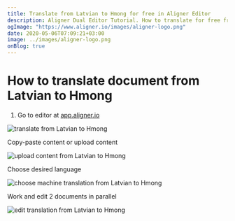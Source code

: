 ```yaml
---
title: Translate from Latvian to Hmong for free in Aligner Editor
description: Aligner Dual Editor Tutorial. How to translate for free from Latvian to Hmong. Aligner is multilingual document management platform. 
ogImage: "https://www.aligner.io/images/aligner-logo.png"
date: 2020-05-06T07:09:21+03:00
image: ../images/aligner-logo.png
onBlog: true
---
```


# How to translate document from Latvian to Hmong

1. Go to editor at [app.aligner.io](https://app.aligner.io "Aligner App web page")

![translate from Latvian to Hmong](../aligner-blank-editor.png "translate from Latvian to Hmong")

Copy-paste content or upload content

![upload content from Latvian to Hmong](../aligner-uploaded-document.png "upload content from Latvian to Hmong")

Choose desired language

![choose machine translation from Latvian to Hmong](../aligner-language-dropdown.png "choose machine translation from Latvian to Hmong")

Work and edit 2 documents in parallel

![edit translation from Latvian to Hmong](../aligner-double-sitded-editor.png "edit translation from Latvian to Hmong")

